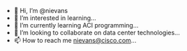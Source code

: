 - 👋 Hi, I’m @nievans
- 👀 I’m interested in learning...
- 🌱 I’m currently learning ACI programming...
- 💞️ I’m looking to collaborate on data center technologies...
- 📫 How to reach me nievans@cisco.com...

<!---
nievans/nievans is a ✨ special ✨ repository because its `README.md` (this file) appears on your GitHub profile.
You can click the Preview link to take a look at your changes.
--->
